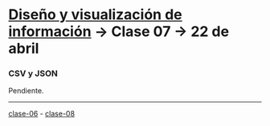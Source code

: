 # [Diseño y visualización de información](https://github.com/profesorfaco/aud5v027-2025) → Clase 07 → 22 de abril

### CSV y JSON

Pendiente.

_ _ _ _ 

[clase-06](https://github.com/profesorfaco/aud5v027-2025/blob/main/clase-06/README.md) - [clase-08](https://github.com/profesorfaco/aud5v027-2025/blob/main/clase-08/README.md)
